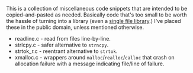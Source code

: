 This is a collection of miscellaneous code snippets that are intended to be
copied-and-pasted as needed.  Basically code that's too small to be worth the
hassle of turning into a library (even a [single file
library](https://github.com/nothings/single_file_libs).)  I've placed these in
the public domain, unless mentioned otherwise.

* readline.c - read from files line-by-line.
* strlcpy.c - safer alternative to `strncpy`.
* strtok_r.c - reentrant alternative to `strtok`.
* xmalloc.c - wrappers around `malloc`/`realloc`/`calloc` that crash on
  allocation failure with a message indicating file/line of failure.
